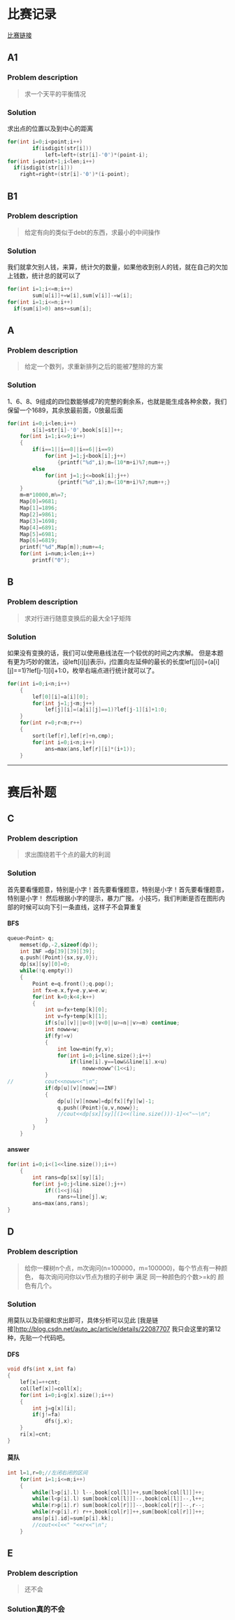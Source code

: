 # 比赛记录

[比赛链接](https://vjudge.net/contest/168406)
## A1
### Problem description
>求一个天平的平衡情况
### Solution
求出点的位置以及到中心的距离
```cpp
for(int i=0;i<point;i++)
		if(isdigit(str[i]))
			left=left+(str[i]-'0')*(point-i);
for(int i=point+1;i<len;i++)
  if(isdigit(str[i]))
    right=right+(str[i]-'0')*(i-point);
```
## B1
### Problem description
>给定有向的类似于debt的东西，求最小的中间操作
### Solution
我们就拿欠别人钱，来算，统计欠的数量，如果他收到别人的钱，就在自己的欠加上钱数，统计总的就可以了
```cpp
for(int i=1;i<=m;i++)
		sum[u[i]]+=w[i],sum[v[i]]-=w[i];
for(int i=1;i<=n;i++)
  if(sum[i]>0) ans+=sum[i];
```
## A
### Problem description
>给定一个数列，求重新排列之后的能被7整除的方案
### Solution
1、6、8、9组成的四位数能够成7的完整的剩余系，也就是能生成各种余数，我们保留一个1689，其余放最前面，0放最后面
```cpp
for(int i=0;i<len;i++)
		s[i]=str[i]-'0',book[s[i]]++;
	for(int i=1;i<=9;i++)
	{
		if(i==1||i==8||i==6||i==9)
			for(int j=1;j<book[i];j++)
				{printf("%d",i);m=(10*m+i)%7;num++;}
		else
			for(int j=1;j<=book[i];j++)
				{printf("%d",i);m=(10*m+i)%7;num++;}
	}
	m=m*10000,m%=7;
	Map[0]=9681;
	Map[1]=1896;
	Map[2]=9861;
	Map[3]=1698;
	Map[4]=6891;
	Map[5]=6981;
	Map[6]=6819;
	printf("%d",Map[m]);num+=4;
	for(int i=num;i<len;i++)
		printf("0");
```
## B
### Problem description
>求对行进行随意变换后的最大全1子矩阵
### Solution
如果没有变换的话，我们可以使用悬线法在一个较优的时间之内求解。
但是本题有更为巧妙的做法，设left[i][j]表示i，j位置向左延伸的最长的长度lef[j][i]=(a[i][j]==1)?lef[j-1][i]+1:0，枚举右端点进行统计就可以了。
```cpp
for(int i=0;i<n;i++)
	{
		lef[0][i]=a[i][0];
		for(int j=1;j<m;j++)
			lef[j][i]=(a[i][j]==1)?lef[j-1][i]+1:0;
	}
	for(int r=0;r<m;r++)
	{
		sort(lef[r],lef[r]+n,cmp);
		for(int i=0;i<n;i++)
			ans=max(ans,lef[r][i]*(i+1));
	}
```

***** 
# 赛后补题

## C
### Problem description
> 求出围绕若干个点的最大的利润
### Solution
首先要看懂题意，特别是小字！首先要看懂题意，特别是小字！首先要看懂题意，特别是小字！
然后根据小字的提示，暴力广搜。
小技巧，我们判断是否在图形内部的时候可以向下引一条直线，这样子不会算重复  

#### BFS
```cpp
queue<Point> q;
	memset(dp,-2,sizeof(dp));
	int INF =dp[39][39][39];
	q.push((Point){sx,sy,0});
	dp[sx][sy][0]=0;
	while(!q.empty())
	{
		Point e=q.front();q.pop();
		int fx=e.x,fy=e.y,w=e.w;
		for(int k=0;k<4;k++)
		{
			int u=fx+temp[k][0];
			int v=fy+temp[k][1];
			if(s[u][v]||u<0||v<0||u>=n||v>=m) continue;
			int noww=w;
			if(fy!=v)
			{
				int low=min(fy,v);
				for(int i=0;i<line.size();i++)
					if(line[i].y==low&&line[i].x<u) 	
						noww=noww^(1<<i);
			}
//			cout<<noww<<"\n";
			if(dp[u][v][noww]==INF)
			{
				dp[u][v][noww]=dp[fx][fy][w]-1;
				q.push((Point){u,v,noww});
				//cout<<dp[sx][sy][(1<<(line.size()))-1]<<"~~\n";
			}
		}
	}
```
#### answer
```cpp
for(int i=0;i<(1<<line.size());i++)
	{
		int rans=dp[sx][sy][i];
		for(int j=0;j<line.size();j++)
			if((1<<j)&i)
				rans+=line[j].w;
		ans=max(ans,rans);
}
```
## D
### Problem description
> 给你一棵树n个点，m次询问(n=100000，m=100000)，每个节点有一种颜色， 
  每次询问问你以v节点为根的子树中  满足  同一种颜色的个数>=k的  颜色有几个。
### Solution
用莫队以及前缀和求出即可，具体分析可以见此
[我是链接]<http://blog.csdn.net/auto_ac/article/details/22087707>
我只会这里的第12种，先贴一个代码吧。
#### DFS
```cpp
void dfs(int x,int fa)
{
	lef[x]=++cnt;
	col[lef[x]]=coll[x];
	for(int i=0;i<g[x].size();i++)
	{
		int j=g[x][i];
		if(j!=fa)
			dfs(j,x);
	}
	ri[x]=cnt;
}
```
#### 莫队
```cpp
int l=1,r=0;//左闭右闭的区间
	for(int i=1;i<=m;i++)
	{
		while(l>p[i].l) l--,book[col[l]]++,sum[book[col[l]]]++;
		while(l<p[i].l) sum[book[col[l]]]--,book[col[l]]--,l++;
		while(r>p[i].r) sum[book[col[r]]]--,book[col[r]]--,r--;
		while(r<p[i].r) r++,book[col[r]]++,sum[book[col[r]]]++;
		ans[p[i].id]=sum[p[i].kk];
		//cout<<l<<" "<<r<<"\n";
	}
```
## E
### Problem description
> 还不会
### Solution真的不会
